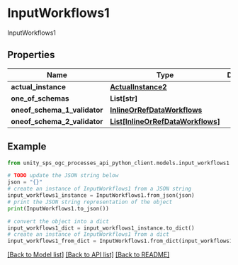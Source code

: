 # InputWorkflows1

InputWorkflows1

## Properties

Name | Type | Description | Notes
------------ | ------------- | ------------- | -------------
**actual_instance** | [**ActualInstance2**](ActualInstance2.md) |  | [optional]
**one_of_schemas** | **List[str]** |  | [optional]
**oneof_schema_1_validator** | [**InlineOrRefDataWorkflows**](InlineOrRefDataWorkflows.md) |  | [optional]
**oneof_schema_2_validator** | [**List[InlineOrRefDataWorkflows]**](InlineOrRefDataWorkflows.md) |  | [optional]

## Example

```python
from unity_sps_ogc_processes_api_python_client.models.input_workflows1 import InputWorkflows1

# TODO update the JSON string below
json = "{}"
# create an instance of InputWorkflows1 from a JSON string
input_workflows1_instance = InputWorkflows1.from_json(json)
# print the JSON string representation of the object
print(InputWorkflows1.to_json())

# convert the object into a dict
input_workflows1_dict = input_workflows1_instance.to_dict()
# create an instance of InputWorkflows1 from a dict
input_workflows1_from_dict = InputWorkflows1.from_dict(input_workflows1_dict)
```
[[Back to Model list]](../README.md#documentation-for-models) [[Back to API list]](../README.md#documentation-for-api-endpoints) [[Back to README]](../README.md)
